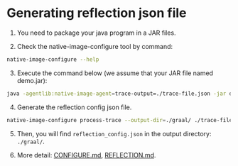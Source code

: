 # Generating reflection json file

1. You need to package your java program in a JAR files.

2. Check the native-image-configure tool by command:
```bash
native-image-configure --help
```
3. Execute the command below (we assume that your JAR file named demo.jar):
```bash
java -agentlib:native-image-agent=trace-output=./trace-file.json -jar demo.jar
```
4. Generate the reflection config json file.
```bash
native-image-configure process-trace --output-dir=./graal/ ./trace-file.json
```
5. Then, you will find `reflection_config.json` in the output directory: `./graal/`.

6. More detail: [CONFIGURE.md](https://github.com/oracle/graal/blob/master/substratevm/CONFIGURE.md), [REFLECTION.md](https://github.com/oracle/graal/blob/master/substratevm/REFLECTION.md).